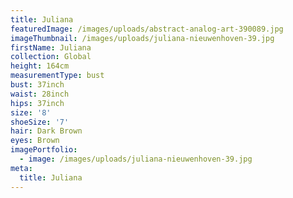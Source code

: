 ```yaml
---
title: Juliana
featuredImage: /images/uploads/abstract-analog-art-390089.jpg
imageThumbnail: /images/uploads/juliana-nieuwenhoven-39.jpg
firstName: Juliana
collection: Global
height: 164cm
measurementType: bust
bust: 37inch
waist: 28inch
hips: 37inch
size: '8'
shoeSize: '7'
hair: Dark Brown
eyes: Brown
imagePortfolio:
  - image: /images/uploads/juliana-nieuwenhoven-39.jpg
meta:
  title: Juliana
---
```


